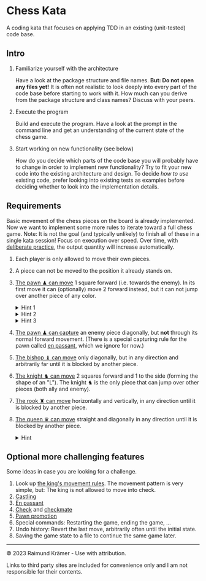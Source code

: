 # Chess Kata

A coding kata that focuses on applying TDD in an existing (unit-tested) code base.

## Intro

1. Familiarize yourself with the architecture
   
   Have a look at the package structure and file names. **But: Do not open any files yet!** It is often not realistic to look deeply into every part of the code base before starting to work with it. How much can you derive from the package structure and class names? Discuss with your peers.

1. Execute the program

   Build and execute the program. Have a look at the prompt in the command line and get an understanding of the current state of the chess game.

1. Start working on new functionality (see below)
   
   How do you decide which parts of the code base you will probably have to change in order to implement new functionality? Try to fit your new code into the existing architecture and design. To decide *how to use* existing code, prefer looking into existing tests as examples before deciding whether to look into the implementation details.

## Requirements

Basic movement of the chess pieces on the board is already implemented. Now we want to implement some more rules to iterate toward a full chess game. Note: It is not the goal (and typically unlikely) to finish all of these in a single kata session! Focus on execution over speed. Over time, with [deliberate practice](https://en.wikipedia.org/wiki/Practice_(learning_method)#Deliberate_practice), the output quantity will increase automatically.

1. Each player is only allowed to move their own pieces.
1. A piece can not be moved to the position it already stands on.
1. [The pawn ♟︎ can move](https://en.wikipedia.org/wiki/Pawn_(chess)#Placement_and_movement) 1 square forward (i.e. towards the enemy). In its first move it can (optionally) move 2 forward instead, but it can not jump over another piece of any color.
   <details>
   <summary>Hint 1</summary>
   In this architecture, who is logically responsible for knowing how the pawn is allowed to move? We want to hide this detail within an object and not make it publically accessible. We also do not want to repeat the information. We might be tempted to put that knowledge into a `Pawn` class somewhere, but at second glance, this might not be the right choice. Who decides whether a move is legal?
   </details>
   <details>
   <summary>Hint 2</summary>
   Do we need to track somehow whether a pawn has already moved, or is there a simpler way?
   </details>
   <details>
   <summary>Hint 3</summary>
   The pawn can move 1 forward. In its first move it can optionally move 2 forward; but it cannot jump over another piece. It captures diagonally (see below). Is this all the same rule, or are they more (3? 4?) rules? Discuss!
   </details>
1. [The pawn ♟︎ can capture](https://en.wikipedia.org/wiki/Pawn_(chess)#Capturing) an enemy piece diagonally, but **not** through its normal forward movement. (There is a special capturing rule for the pawn called [en passant](https://en.wikipedia.org/wiki/En_passant), which we ignore for now.)
1. [The bishop ♝ can move](https://en.wikipedia.org/wiki/Bishop_(chess)#Placement_and_movement) only diagonally, but in any direction and arbitrarily far until it is blocked by another piece.
1. [The knight ♞ can move](https://en.wikipedia.org/wiki/Knight_(chess)#Movement) 2 squares forward and 1 to the side (forming the shape of an "L"). The knight ♞ is the only piece that can jump over other pieces (both ally and enemy).
1. [The rook ♜ can move](https://en.wikipedia.org/wiki/Rook_(chess)#Placement_and_movement) horizontally and vertically, in any direction until it is blocked by another piece.
1. [The queen ♛ can move](https://en.wikipedia.org/wiki/Queen_(chess)#Placement_and_movement) straight and diagonally in any direction until it is blocked by another piece.
   <details>
   <summary>Hint</summary>
   At this point, you might be tempted to reuse some code from the bishop's and the rook's movement patterns; possibly even make use of inheritance for code reuse. Carefully weigh the trade-off between coupling and reusing a few lines of otherwise independent, conceptually unrelated, relatively simple, and unit-tested code. Often it is worth it having similar pieces of code that do not depend on each other and are independently unit tested. There is an important difference between duplication of code that does and means the same, and code that works similarly but is conceptually different.
   
   Otherwise, where do we stop? "The queen moves like the rook and the bishop combined. But the rook moves like the king, only repeated. The king moves like the pawn, but in every direction. The knight moves like the pawn in its first move, but in every direction, followed by a move of the king, but to the side."
   </details>

## Optional more challenging features

Some ideas in case you are looking for a challenge.

1. Look up [the king's movement rules](https://en.wikipedia.org/wiki/King_(chess)). The movement pattern is very simple, but: The king is not allowed to move into check.
1. [Castling](https://en.wikipedia.org/wiki/Castling)
1. [En passant](https://en.wikipedia.org/wiki/En_passant)
1. [Check](https://en.wikipedia.org/wiki/Check_(chess)) and [checkmate](https://en.wikipedia.org/wiki/Checkmate)
1. [Pawn promotion](https://en.wikipedia.org/wiki/Promotion_(chess))
1. Special commands: Restarting the game, ending the game, ...
1. Undo history: Revert the last move, arbitrarily often until the initial state.
1. Saving the game state to a file to continue the same game later.
___

© 2023 Raimund Krämer - Use with attribution.

Links to third party sites are included for convenience only and I am not responsible for their contents.
